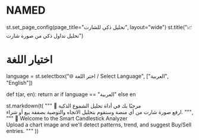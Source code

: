 # NAMED 
st.set_page_config(page_title="تحليل ذكي للشارت", layout="wide")
st.title("📈 تحليل تداول ذكي من صورة شارت")

# اختيار اللغة
language = st.selectbox("🌐 اختر اللغة / Select Language", ["العربية", "English"])

def t(ar, en):
    return ar if language == "العربية" else en

st.markdown(t(
    \"\"\"
👋 مرحبًا بك في أداة تحليل الشموع الذكية  
ارفع صورة شارت من أي منصة وسنقوم بتحليل الاتجاه والتوصية بصفقة بيع أو شراء.
\"\"\",
    \"\"\"
👋 Welcome to the Smart Candlestick Analyzer  
Upload a chart image and we'll detect patterns, trend, and suggest Buy/Sell entries.
\"\"\"
))
